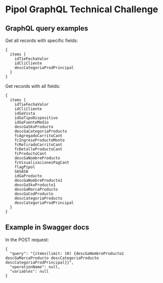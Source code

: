 # Pipol GraphQL Technical Challenge

## GraphQL query examples

Get all records with specific fields:

```
{
  items {
    idTieFechaValor
    idCliCliente
    descCategoriaProdPrincipal
  }
}
```

Get records with all fields:

```
{
  items {
    idTieFechaValor
    idCliCliente
    idGaVista
    idGaTipoDispositivo
    idGaFuenteMedio
    descGaSkuProducto
    descGaCategoriaProducto
    fcAgregadoCarritoCant
    fcIngresoProductoMonto
    fcRetiradoCarritoCant
    fcDetalleProductoCant
    fcProductoCant
    descGaNombreProducto
    fcVisualizacionesPagCant
    flagPipol
    SASASA
    idGaProducto
    descGaNombreProducto1
    descGaSkuProducto1
    descGaMarcaProducto
    descGaCodProducto
    descCategoriaProducto
    descCategoriaProdPrincipal
  }
}
```

## Example in Swagger docs

In the POST request:

```
{
  "query": "{items(limit: 10) {descGaNombreProducto1 descGaMarcaProducto descCategoriaProducto descCategoriaProdPrincipal}}",
  "operationName": null,
  "variables": null
}
```